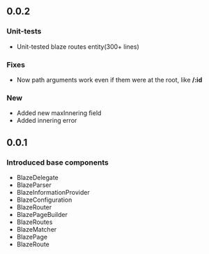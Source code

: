 ## 0.0.2

### Unit-tests
- Unit-tested blaze routes entity(300+ lines)

### Fixes
- Now path arguments work even if them were at the root, like **/:id**

### New
- Added new maxInnering field
- Added innering error 

## 0.0.1

### Introduced base components

- BlazeDelegate
- BlazeParser
- BlazeInformationProvider
- BlazeConfiguration
- BlazeRouter
- BlazePageBuilder
- BlazeRoutes
- BlazeMatcher
- BlazePage
- BlazeRoute

